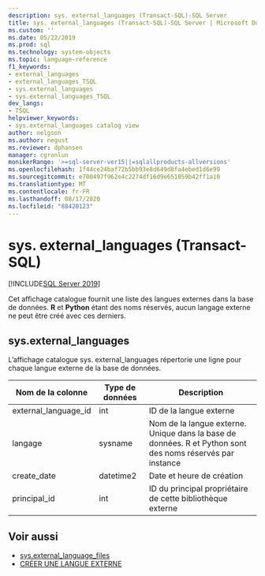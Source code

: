 ```yaml
---
description: sys. external_languages (Transact-SQL)-SQL Server
title: sys. external_languages (Transact-SQL)-SQL Server | Microsoft Docs
ms.custom: ''
ms.date: 05/22/2019
ms.prod: sql
ms.technology: system-objects
ms.topic: language-reference
f1_keywords:
- external_languages
- external_languages_TSQL
- sys.external_languages
- sys.external_languages_TSQL
dev_langs:
- TSQL
helpviewer_keywords:
- sys.external_languages catalog view
author: nelgson
ms.author: negust
ms.reviewer: dphansen
manager: cgronlun
monikerRange: '>=sql-server-ver15||=sqlallproducts-allversions'
ms.openlocfilehash: 1f44ce24baf72b5bb93e8d649d8fa4ebed1d6e99
ms.sourcegitcommit: e700497f962e4c2274df16d9e651059b42ff1a10
ms.translationtype: MT
ms.contentlocale: fr-FR
ms.lasthandoff: 08/17/2020
ms.locfileid: "88420123"
---
```

# <a name="sysexternal_languages-transact-sql"></a>sys. external_languages (Transact-SQL)
[!INCLUDE[SQL Server 2019](../../includes/applies-to-version/sqlserver2019.md)]

Cet affichage catalogue fournit une liste des langues externes dans la base de données. **R** et **Python** étant des noms réservés, aucun langage externe ne peut être créé avec ces derniers.

## <a name="sysexternal_languages"></a>sys.external_languages

L’affichage catalogue sys. external_languages répertorie une ligne pour chaque langue externe de la base de données.

|Nom de la colonne |Type de données | Description|
|------|------|------|
|external_language_id |int | ID de la langue externe|
|langage |sysname |Nom de la langue externe. Unique dans la base de données. R et Python sont des noms réservés par instance|
|create_date |datetime2 |Date et heure de création|
|principal_id |int |ID du principal propriétaire de cette bibliothèque externe|

## <a name="see-also"></a>Voir aussi  

+ [sys.external_language_files](sys-external-language-files-transact-sql.md)  
+ [CRÉER UNE LANGUE EXTERNE](../../t-sql/statements/create-external-language-transact-sql.md) 
